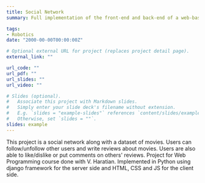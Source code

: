```yaml
---
title: Social Network
summary: Full implementation of the front-end and back-end of a web-based social network (a simpler version of facebook).

tags:
- Robotics
date: "2000-00-00T00:00:00Z"

# Optional external URL for project (replaces project detail page).
external_link: ""

url_code: ""
url_pdf: ""
url_slides: ""
url_video: ""

# Slides (optional).
#   Associate this project with Markdown slides.
#   Simply enter your slide deck's filename without extension.
#   E.g. `slides = "example-slides"` references `content/slides/example-slides.md`.
#   Otherwise, set `slides = ""`.
slides: example
---
```


This project is a social network along with a dataset of movies. Users can follow/unfollow other users and write reviews about movies. Users are also able to like/dislike or put comments on others' reviews. Project for Web Programming course done with V. Haratian. Implemented in Python using django framework for the server side and HTML, CSS and JS for the client side.